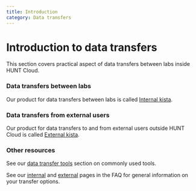 ```yaml
---
title: Introduction
category: Data transfers
---
```


# Introduction to data transfers

This section covers practical aspect of data transfers between labs inside HUNT Cloud.

### Data transfers between labs

Our product for data transfers between labs is called [Internal kista](/do-science/transfers/internal-kista/).

### Data transfers from external users
 
Our product for data transfers to and from external users outside HUNT Cloud is called [External kista](/do-science/transfers/external-kista/).

### Other resources

See our [data transfer tools](/do-science/tools/transfer-tools/) section on commonly used tools.

See our [internal](/do-science/faq/internal-transfer/) and [external](/do-science/faq/external-transfer/) pages in the FAQ for general information on your transfer options.
